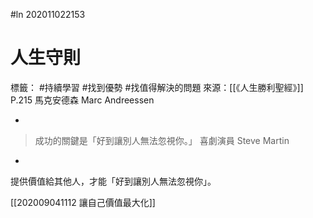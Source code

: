 #ln 202011022153
# 人生守則
標籤： #持續學習 #找到優勢 #找值得解決的問題 
來源：[[《人生勝利聖經》]] P.215 馬克安德森 Marc Andreessen

-

>成功的關鍵是「好到讓別人無法忽視你。」
>喜劇演員 Steve Martin

-

提供價值給其他人，才能「好到讓別人無法忽視你」。

[[202009041112 讓自己價值最大化]]